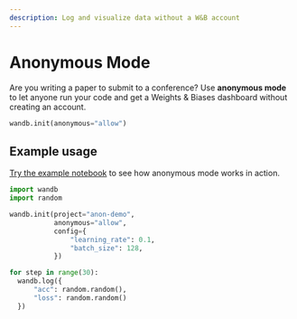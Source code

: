 ```yaml
---
description: Log and visualize data without a W&B account
---
```


# Anonymous Mode

Are you writing a paper to submit to a conference? Use **anonymous mode** to let anyone run your code and get a Weights & Biases dashboard without creating an account.

```python
wandb.init(anonymous="allow")
```

## Example usage

[Try the example notebook](http://bit.ly/anon-mode) to see how anonymous mode works in action.

```python
import wandb
import random

wandb.init(project="anon-demo", 
           anonymous="allow",
           config={
               "learning_rate": 0.1,
               "batch_size": 128,
           })

for step in range(30):
  wandb.log({
      "acc": random.random(),
      "loss": random.random()
  })
```
